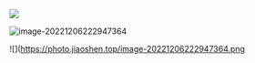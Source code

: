 ![](https://photo.jiaoshen.top/20221206222851.png)

![image-20221206222947364](https://photo.jiaoshen.top/image-20221206222947364.png)

![](https://photo.jiaoshen.top/image-20221206222947364.png